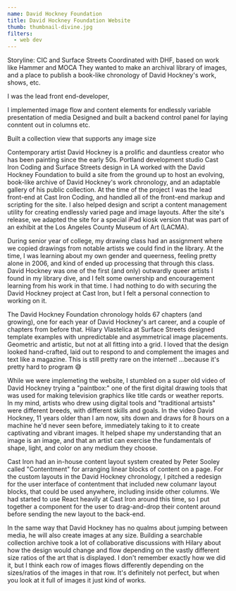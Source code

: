 ```yaml
---
name: David Hockney Foundation
title: David Hockney Foundation Website
thumb: thumbnail-divine.jpg
filters:
  - web dev
---
```


Storyline:
CIC and Surface Streets Coordinated with DHF, based on work like Hammer and MOCA
They wanted to make an archival library of images, and a place to publish a book-like chronology of David Hockney's work, shows, etc.

I was the lead front end-developer,

I implemented image flow and content elements for endlessly variable presentation of media
Designed and built a backend control panel for laying conntent out in columns etc.

Built a collection view that supports any image size

Contemporary artist David Hockney is a prolific and dauntless creator who has been painting since the early 50s. Portland development studio Cast Iron Coding and Surface Streets design in LA worked with the David Hockney Foundation to build a site from the ground up to host an evolving, book-like archive of David Hockney's work chronology, and an adaptable gallery of his public collection.
At the time of the project I was the lead front-end at Cast Iron Coding, and handled all of the front-end markup and scripting for the site. I also helped design and script a content management utility for creating endlessly varied page and image layouts. After the site's release, we adapted the site for a special iPad kiosk version that was part of an exhibit at the Los Angeles County Museum of Art (LACMA).

During senior year of college, my drawing class had an assignment where we copied drawings from notable artists we could find in the library. At the time, I was learning about my own gender and queerness, feeling pretty alone in 2006, and kind of ended up processing that through this class. David Hockney was one of the first (and only) outwardly queer artists I found in my library dive, and I felt some ownership and encouragement learning from his work in that time. I had nothing to do with securing the David Hockney project at Cast Iron, but I felt a personal connection to working on it.

The David Hockney Foundation chronology holds 67 chapters (and growing), one for each year of David Hockney's art career, and a couple of chapters from before that. Hilary Vlastelica at Surface Streets designed template examples with unpredictable and asymmetrical image placements. Geometric and artistic, but not at all fitting into a grid. I loved that the design looked hand-crafted, laid out to respond to and complement the images and text like a magazine. This is still pretty rare on the internet! ...because it's pretty hard to program 😅

While we were implemeting the website, I stumbled on a super old video of David Hockney trying a "paintbox:" one of the first digital drawing tools that was used for making television graphics like title cards or weather reports. In my mind, artists who drew using digital tools and "traditional artsists" were different breeds, with different skills and goals. In the video David Hockney, 11 years older than I am now, sits down and draws for 8 hours on a machine he'd never seen before, immediately taking to it to create captivating and vibrant images. It helped shape my understanding that an image is an image, and that an artist can exercise the fundamentals of shape, light, and color on any medium they choose.

Cast Iron had an in-house content layout system created by Peter Sooley called "Contentment" for arranging linear blocks of content on a page. For the custom layouts in the David Hockney chronology, I pitched a redesign for the user interface of contentment that included new columanr layout blocks, that could be used anywhere, including inside other columns. We had started to use React heavily at Cast Iron around this time, so I put together a component for the user to drag-and-drop their content around before sending the new layout to the back-end.

In the same way that David Hockney has no qualms about jumping between media, he will also create images at any size. Building a searchable collection archive took a lot of collaborative discussions with Hilary about how the design would change and flow depending on the vastly different size ratios of the art that is displayed. I don't remember exactly how we did it, but I think each row of images flows differently depending on the sizes/ratios of the images in that row. It's definitely not perfect, but when you look at it full of images it just kind of works.
